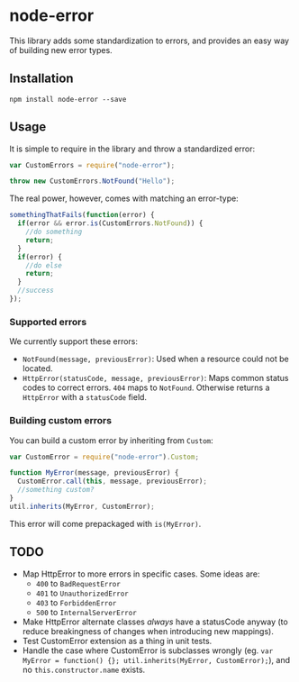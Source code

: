 node-error
==========

This library adds some standardization to errors, and provides an easy way of building new error types.

Installation
------------

    npm install node-error --save
    
Usage
-----

It is simple to require in the library and throw a standardized error:

```js
var CustomErrors = require("node-error");

throw new CustomErrors.NotFound("Hello");
```

The real power, however, comes with matching an error-type:

```js
somethingThatFails(function(error) {
  if(error && error.is(CustomErrors.NotFound)) {
    //do something
    return;
  }
  if(error) {
    //do else
    return;
  }
  //success
});
```

### Supported errors

We currently support these errors:

- `NotFound(message, previousError)`:
  Used when a resource could not be located.
- `HttpError(statusCode, message, previousError)`:
  Maps common status codes to correct errors.
  `404` maps to `NotFound`.
  Otherwise returns a `HttpError` with a `statusCode` field.

### Building custom errors

You can build a custom error by inheriting from `Custom`:

```js
var CustomError = require("node-error").Custom;

function MyError(message, previousError) {
  CustomError.call(this, message, previousError);
  //something custom?
}
util.inherits(MyError, CustomError);
```

This error will come prepackaged with `is(MyError)`.

TODO
----

- Map HttpError to more errors in specific cases.
  Some ideas are:
  - `400` to `BadRequestError`
  - `401` to `UnauthorizedError`
  - `403` to `ForbiddenError`
  - `500` to `InternalServerError`
- Make HttpError alternate classes *always* have a statusCode anyway (to reduce breakingness of changes when introducing new mappings).
- Test CustomError extension as a thing in unit tests.
- Handle the case where CustomError is subclasses wrongly (eg. `var MyError = function() {}; util.inherits(MyError, CustomError);`), and no `this.constructor.name` exists.

